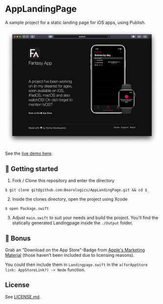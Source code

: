 # AppLandingPage

A sample project for a static landing page for iOS apps, using Publish.

![Screenshot](.meta/screen.png)

See the [live demo here](https://app-landingpage-demo.netlify.com).

## 🚀 Getting started

1. Fork / Clone this repository and enter the directory

```
$ git clone git@github.com:Bearologics/AppLandingPage.git && cd $_
```

2. Inside the clones directory, open the project using Xcode

```
$ open Package.swift
```

3. Adjust `main.swift` to suit your needs and build the project. You'll find the statically generated Landingpage inside the `./Output` folder.

## 🍭 Bonus

Grab an "Download on the App Store"-Badge from [Apple's Marketing Material](https://developer.apple.com/app-store/marketing/guidelines/#section-badges) (those haven't been included due to licensing reasons).

You could then include them in `Landingpage.swift` in the `a(forAppStore link: AppStoreLink?) -> Node` function.

## License

See [LICENSE.md](LICENSE.md).
